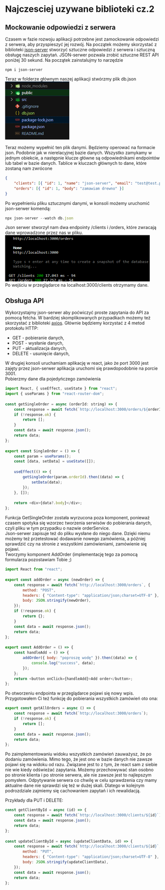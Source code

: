 # Najczesciej uzywane biblioteki cz.2

## Mockowanie odpowiedzi z serwera

Czasem w fazie rozwoju aplikacji potrzebne jest zamockowanie odpowiedzi z serwera, aby przyspieszyć jej rozwój. Na początek możemy skorzystać z biblioteki [json-server](https://github.com/typicode/json-server) stworzyć sztuczne odpowiedzi z serwera i sztuczną obsługę naszych zapytań. JSON-serwer pozwala zrobić sztuczne REST API poniżej 30 sekund. Na początek zainstalujmy to narzędzie

```
npm i json-server
```

Teraz w folderze głównym naszej aplikacji stwórzmy plik db.json<br/>
![struktura folderów](./assets/db.PNG)

Teraz możemy wypełnić ten plik danymi. Będziemy operować na formacie json. Podobnie jak w nierelacyjnej bazie danych. Wszystko zamykamy w jednym obiekcie, a następnie klucze główne są odpowiednikami endpointów lub tabel w bazie danych. Tablice w kluczach głównych to dane, które zostaną nam zwrócone

```json
{
    "clients": [{ "id": 1, "name": "json-server", "email": "test@test.pl", "age": 33 }],
    "orders": [{ "id": 1, "body": "zamawiam drewno" }]
}
```

Po wypełnieniu pliku sztucznymi danymi, w konsoli możemy uruchomić json-serwer komendą:

```js
npx json-server --watch db.json
```

Json serwer stworzył nam dwa endpointy /clients i /orders, które zwracają dane wprowadzone przez nas w pliku.
![endpoints](./assets/endpoints.PNG)<br/>
Po wejściu w przeglądarce na localhost:3000/clients otrzymamy dane.

## Obsługa API

Wykorzystajmy json-serwer aby poćwiczyć proste zapytania do API za pomocą fetcha. W bardziej skomplikowanych przypadkach możemy też skorzystać z biblioteki [axios](https://github.com/axios/axios).
Głównie będziemy korzystać z 4 metod protokołu HTTP:

-   GET - pobieranie danych,
-   POST - wysłanie danych,
-   PUT - aktualizacja danych,
-   DELETE - usunięcie danych,

W drugiej konsoli uruchamiam aplikację w react, jako że port 3000 jest zajęty przez json-serwer aplikacja uruchomi się prawdopodobnie na porcie 3001. <br />
Pobierzmy dane dla pojedyńczego zamówienia

```js
import React, { useEffect, useState } from "react";
import { useParams } from "react-router-dom";

const getSingleOrder = async (orderId: string) => {
    const response = await fetch(`http://localhost:3000/orders/${orderId}`);
    if (!response.ok) {
        return [];
    }
    const data = await response.json();
    return data;
};

export const SingleOrder = () => {
    const param = useParams();
    const [data, setData] = useState([]);

    useEffect(() => {
        getSingleOrder(param.orderId).then((data) => {
            setData(data);
        });
    }, []);

    return <div>{data?.body}</div>;
};
```

Funkcja GetSingleOrder została wyrzucona poza komponent, ponieważ czasem spotyka się wzorzec tworzenia serwisów do pobierania danych, czyli pliku w tym przypadku o nazwie orderService. <br />
Json-serwer zapisuje też do pliku wysłane do niego dane. Dzięki niemu możemy też przetestować dodawanie nowego zamówienia, a później sprawdzić czy na stronie z wszystkimi zamówieniami, zamówienie się pojawi. <br />
Tworzymy komponent AddOrder (implementację tego za pomocą formularza pozostawiam Tobie ;)

```js
import React from "react";

export const addOrder = async (newOrder) => {
    const response = await fetch(`http://localhost:3000/orders`, {
        method: "POST",
        headers: { "Content-type": "application/json;charset=UTF-8" },
        body: JSON.stringify(newOrder),
    });
    if (!response.ok) {
        return {};
    }
    const data = await response.json();
    return data;
};

export const AddOrder = () => {
    const handleAdd = () => {
        addOrder({ body: "poproszę wodę" }).then((data) => {
            console.log("success", data);
        });
    };
    return <button onClick={handleAdd}>Add order</button>;
};
```

Po otworzeniu endpointa w przeglądarce pojawi się nowy wpis. Przygotowałem Ci też funkcję do pobierania wszystkich zamówień oto ona:

```js
export const getAllOrders = async () => {
    const response = await fetch(`http://localhost:3000/orders`);
    if (!response.ok) {
        return [];
    }
    const data = await response.json();
    return data;
};
```

Po zaimplementowaniu widoku wszystkich zamówień zauważysz, że po dodaniu zamówienia. Mimo tego, że jest ono w bazie danych nie zawsze pojawi się na widoku od razu. Związane jest to z tym, że react sam z siebie nie wie kiedy odświeżać zapytania. Możemy przechowywać stan osobno po stronie klienta i po stronie serwera, ale nie zawsze jest to najlepszym pomysłem. Odpytywanie serwera co chwilę w celu sprawdzenia czy mamy aktualne dane nie sprawdzi się też w dużej skali. Dlatego w kolejnym podrozdziale zajmiemy się cachowaniem zapytań i ich rewalidacją.

Przykłady dla PUT i DELETE:

```js
const getClientById = async (id) => {
    const response = await fetch(`http://localhost:3000/clients/${id}`);
    const data = await response.json();
    return data;
};

const updateClientById = async (updateClientData, id) => {
    const response = await fetch(`http://localhost:3000/clients/${id}`, {
        method: "PUT",
        headers: { "Content-type": "application/json;charset=UTF-8" },
        body: JSON.stringify(updateClientData),
    });
    const data = await response.json();
    return data;
};
```
